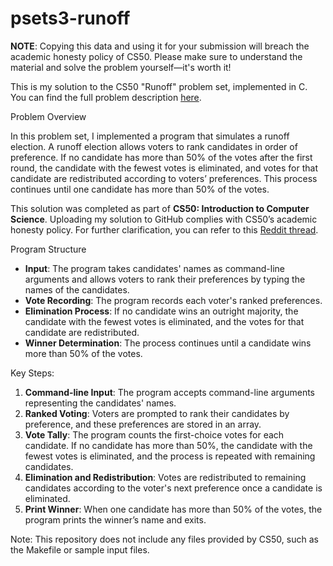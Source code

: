 # psets3-runoff
<strong>NOTE</strong>: Copying this data and using it for your submission will breach the academic honesty policy of CS50. Please make sure to understand the material and solve the problem yourself—it's worth it!

<p>This is my solution to the CS50 "Runoff" problem set, implemented in C. You can find the full problem description <a href="https://cs50.harvard.edu/x/2024/psets/3/runoff/">here</a>.</p>
Problem Overview
<p>In this problem set, I implemented a program that simulates a runoff election. A runoff election allows voters to rank candidates in order of preference. If no candidate has more than 50% of the votes after the first round, the candidate with the fewest votes is eliminated, and votes for that candidate are redistributed according to voters’ preferences. This process continues until one candidate has more than 50% of the votes.</p> <p>This solution was completed as part of <strong>CS50: Introduction to Computer Science</strong>. Uploading my solution to GitHub complies with CS50’s academic honesty policy. For further clarification, you can refer to this <a href="https://www.reddit.com/r/cs50/comments/63235w/is_this_reasonable/">Reddit thread</a>.</p>
Program Structure
<ul> <li><strong>Input</strong>: The program takes candidates' names as command-line arguments and allows voters to rank their preferences by typing the names of the candidates.</li> <li><strong>Vote Recording</strong>: The program records each voter's ranked preferences.</li> <li><strong>Elimination Process</strong>: If no candidate wins an outright majority, the candidate with the fewest votes is eliminated, and the votes for that candidate are redistributed.</li> <li><strong>Winner Determination</strong>: The process continues until a candidate wins more than 50% of the votes.</li> </ul>
Key Steps:
<ol> <li><strong>Command-line Input</strong>: The program accepts command-line arguments representing the candidates' names.</li> <li><strong>Ranked Voting</strong>: Voters are prompted to rank their candidates by preference, and these preferences are stored in an array.</li> <li><strong>Vote Tally</strong>: The program counts the first-choice votes for each candidate. If no candidate has more than 50%, the candidate with the fewest votes is eliminated, and the process is repeated with remaining candidates.</li> <li><strong>Elimination and Redistribution</strong>: Votes are redistributed to remaining candidates according to the voter's next preference once a candidate is eliminated.</li> <li><strong>Print Winner</strong>: When one candidate has more than 50% of the votes, the program prints the winner’s name and exits.</li> </ol> <p>Note: This repository does not include any files provided by CS50, such as the Makefile or sample input files.</p>
